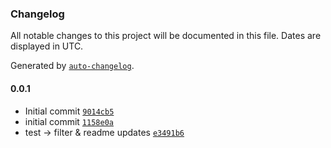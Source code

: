 ### Changelog

All notable changes to this project will be documented in this file. Dates are displayed in UTC.

Generated by [`auto-changelog`](https://github.com/CookPete/auto-changelog).

#### 0.0.1

- Initial commit [`9014cb5`](https://github.com/karmaniverous/mock-db/commit/9014cb511577d92a68d20a6de474caf629d094ff)
- initial commit [`1158e0a`](https://github.com/karmaniverous/mock-db/commit/1158e0a4dd78f0bfa1605b61113e8e49930e8356)
- test -&gt; filter & readme updates [`e3491b6`](https://github.com/karmaniverous/mock-db/commit/e3491b68e76de2ef4c16c33fc3f0b4f8aefb3b52)
